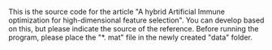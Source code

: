 This is the source code for the article "A hybrid Artificial Immune optimization for high-dimensional feature selection". You can develop based on this, but please indicate the source of the reference.
Before running the program, please place the "*. mat" file in the newly created "data" folder.
